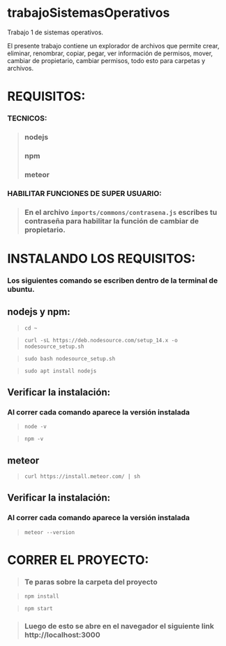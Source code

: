 # trabajoSistemasOperativos
Trabajo 1 de sistemas operativos.

El presente trabajo contiene un explorador de archivos que permite crear, eliminar, renombrar, copiar, pegar, ver información de permisos, mover, cambiar de propietario, cambiar permisos, todo esto para carpetas y archivos.

# REQUISITOS:
### TECNICOS:
  > ### nodejs
  > ### npm
  > ### meteor
### HABILITAR FUNCIONES DE SUPER USUARIO:
  > ### En el archivo ```imports/commons/contrasena.js``` escribes tu contraseña para habilitar la función de cambiar de propietario.

# INSTALANDO LOS REQUISITOS:
### Los siguientes comando se escriben dentro de la terminal de ubuntu.
## nodejs y npm:
  > ```cd ~```
  
  > ```curl -sL https://deb.nodesource.com/setup_14.x -o nodesource_setup.sh```

  > ```sudo bash nodesource_setup.sh```

  > ```sudo apt install nodejs```

## Verificar la instalación:
### Al correr cada comando aparece la versión instalada
  > ```node -v```

  > ```npm -v```

## meteor
  > ```curl https://install.meteor.com/ | sh```

## Verificar la instalación:
 ### Al correr cada comando aparece la versión instalada
> ```meteor --version```

# CORRER EL PROYECTO:

> ### Te paras sobre la carpeta del proyecto

> ```npm install```

> ```npm start```

> ### Luego de esto se abre en el navegador el siguiente link http://localhost:3000
